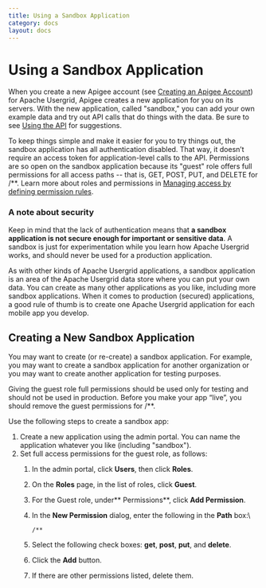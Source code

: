```yaml
---
title: Using a Sandbox Application
category: docs
layout: docs
---
```


Using a Sandbox Application
===========================

When you create a new Apigee account (see [Creating an Apigee
Account](/creating-apigee-account)) for Apache Usergrid, Apigee creates a
new application for you on its servers. With the new application, called
"sandbox," you can add your own example data and try out API calls that
do things with the data. Be sure to see [Using the API](/using-api) for
suggestions.

To keep things simple and make it easier for you to try things out, the
sandbox application has all authentication disabled. That way, it
doesn’t require an access token for application-level calls to the API.
Permissions are so open on the sandbox application because its "guest"
role offers full permissions for all access paths -- that is, GET, POST,
PUT, and DELETE for /\*\*. Learn more about roles and permissions in
[Managing access by defining permission
rules](/managing-access-defining-permission-rules).

### A note about security

Keep in mind that the lack of authentication means that **a sandbox
application is not secure enough for important or sensitive data**. A
sandbox is just for experimentation while you learn how Apache Usergrid
works, and should never be used for a production application.

As with other kinds of Apache Usergrid applications, a sandbox application
is an area of the Apache Usergrid data store where you can put your own
data. You can create as many other applications as you like, including
more sandbox applications. When it comes to production (secured)
applications, a good rule of thumb is to create one Apache Usergrid
application for each mobile app you develop.

Creating a New Sandbox Application
----------------------------------

You may want to create (or re-create) a sandbox application. For
example, you may want to create a sandbox application for another
organization or you may want to create another application for testing
purposes.

Giving the guest role full permissions should be used only for testing
and should not be used in production. Before you make your app “live”,
you should remove the guest permissions for /\*\*.

Use the following steps to create a sandbox app:

1.  Create a new application using the admin portal. You can name the
    application whatever you like (including "sandbox").
2.  Set full access permissions for the guest role, as follows:
    1.  In the admin portal, click **Users**, then click **Roles**.
    2.  On the **Roles** page, in the list of roles, click **Guest**.
    3.  For the Guest role, under** Permissions**, click **Add
        Permission**.
    4.  In the **New Permission** dialog, enter the following in the
        **Path** box:\

            /**

    5.  Select the following check boxes: **get**, **post**, **put**,
        and **delete**.
    6.  Click the **Add** button.
    7.  If there are other permissions listed, delete them.


